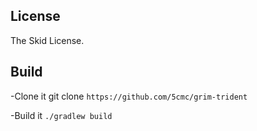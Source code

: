 ## License
The Skid License.

## Build
-Clone it git clone `https://github.com/5cmc/grim-trident`

-Build it `./gradlew build`

